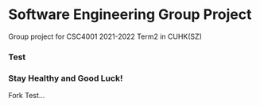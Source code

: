 # Software Engineering Group Project
 Group project for CSC4001 2021-2022 Term2 in CUHK(SZ) 

### Test
### Stay Healthy and Good Luck!

Fork Test...
